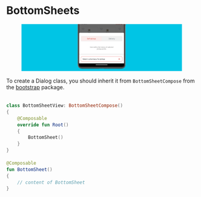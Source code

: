 # BottomSheets

<figure><img src="../../.gitbook/assets/3.png" alt=""><figcaption></figcaption></figure>

To create a Dialog class, you should inherit it from `BottomSheetCompose` from the [bootstrap](https://github.com/AlexExiv/Router-Android/blob/main/compose/src/main/java/com/speakerboxlite/router/compose/bootstrap/BaseViewCompose.kt) package.

```kotlin

class BottomSheetView: BottomSheetCompose()
{
    @Composable
    override fun Root()
    {
        BottomSheet()
    }
}

@Composable
fun BottomSheet()
{
    // content of BottomSheet
}
```
